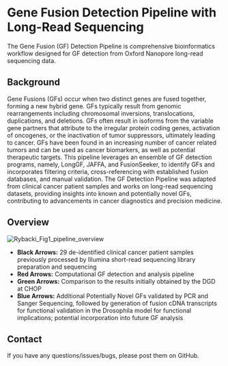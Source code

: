 # Gene Fusion Detection Pipeline with Long-Read Sequencing 
The Gene Fusion (GF) Detection Pipeline is comprehensive bioinformatics workflow designed for GF detection from Oxford Nanopore long-read sequencing data. 

## Background 
Gene Fusions (GFs) occur when two distinct genes are fused together, forming a new hybrid gene. GFs typically result from genomic rearrangements including chromosomal inversions, translocations, duplications, and deletions. GFs often result in isoforms from the variable gene partners that attribute to the irregular protein coding genes, activation of oncogenes, or the inactivation of tumor suppressors, ultimately leading to cancer. GFs have been found in an increasing number of cancer related tumors and can be used as cancer biomarkers, as well as potential therapeutic targets. This pipeline leverages an ensemble of GF detection programs, namely, LongGF, JAFFA, and FusionSeeker, to identify GFs and incorporates filtering criteria, cross-referencing with established fusion databases, and manual validation. The GF Detection Pipeline was adapted from clinical cancer patient samples and works on long-read sequencing datasets, providing insights into known and potentially novel GFs, contributing to advancements in cancer diagnostics and precision medicine.

## Overview 
![Rybacki_Fig1_pipeline_overview](https://github.com/WGLab/Gene-Fusion-Detection-Pipeline-LRS/assets/89222332/e4a3e393-126c-4b75-bff9-f0aebfbdce16)

- **Black Arrows:** 29 de-identified clinical cancer patient samples previously processed by Illumina short-read sequencing library preparation and sequencing
- **Red Arrows:** Computational GF detection and analysis pipeline
- **Green Arrows:** Comparison to the results initially obtained by the DGD at CHOP
- **Blue Arrows:** Additional Potentially Novel GFs validated by PCR and Sanger Sequencing, followed by generation of fusion cDNA transcripts for functional validation in the Drosophila model for functional implications; potential incorporation into future GF analysis


## Contact
If you have any questions/issues/bugs, please post them on GitHub. 


